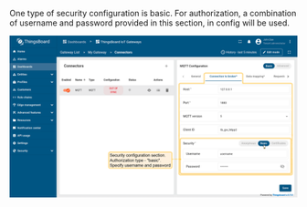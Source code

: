 One type of security configuration is basic. For authorization, a combination of username and password provided in this section, in config will be used.

![image](/images/gateway/mqtt-connector/security-basic-basic-subsection-1-ce.png)